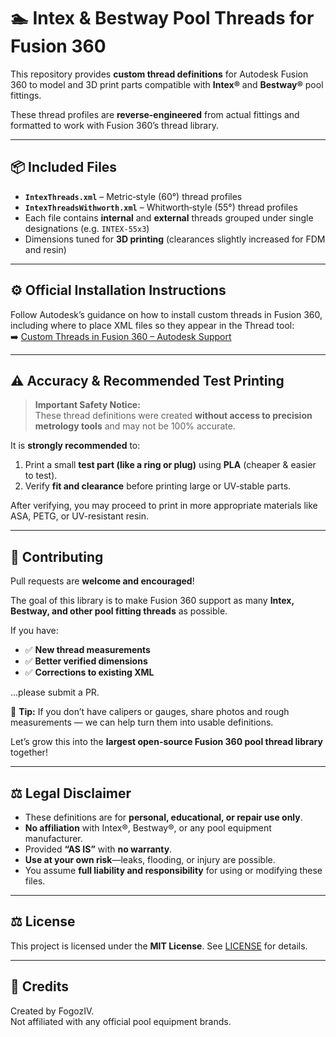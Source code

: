 # 🏊 Intex & Bestway Pool Threads for Fusion 360

This repository provides **custom thread definitions** for Autodesk Fusion 360 to model and 3D print parts compatible with **Intex®** and **Bestway®** pool fittings.

These thread profiles are **reverse-engineered** from actual fittings and formatted to work with Fusion 360’s thread library.

---

## 📦 Included Files

- **`IntexThreads.xml`** – Metric‑style (60°) thread profiles  
- **`IntexThreadsWithworth.xml`** – Whitworth‑style (55°) thread profiles  
- Each file contains **internal** and **external** threads grouped under single designations (e.g. `INTEX‑55x3`)  
- Dimensions tuned for **3D printing** (clearances slightly increased for FDM and resin)

---

## ⚙️ Official Installation Instructions

Follow Autodesk’s guidance on how to install custom threads in Fusion 360, including where to place XML files so they appear in the Thread tool:  
➡️ [Custom Threads in Fusion 360 – Autodesk Support](https://www.autodesk.com/support/technical/article/caas/sfdcarticles/sfdcarticles/Custom-Threads-in-Fusion-360.html)

---

## ⚠️ Accuracy & Recommended Test Printing

> **Important Safety Notice:**  
These thread definitions were created **without access to precision metrology tools** and may not be 100% accurate.

It is **strongly recommended** to:
1. Print a small **test part (like a ring or plug)** using **PLA** (cheaper & easier to test).
2. Verify **fit and clearance** before printing large or UV‑stable parts.

After verifying, you may proceed to print in more appropriate materials like ASA, PETG, or UV-resistant resin.

---
## 🤝 Contributing

Pull requests are **welcome and encouraged**!  

The goal of this library is to make Fusion 360 support as many **Intex, Bestway, and other pool fitting threads** as possible.  

If you have:
- ✅ **New thread measurements**
- ✅ **Better verified dimensions**
- ✅ **Corrections to existing XML**

…please submit a PR.  

📏 **Tip:** If you don’t have calipers or gauges, share photos and rough measurements — we can help turn them into usable definitions.

Let’s grow this into the **largest open-source Fusion 360 pool thread library** together!


---

## ⚖️ Legal Disclaimer

- These definitions are for **personal, educational, or repair use only**.  
- **No affiliation** with Intex®, Bestway®, or any pool equipment manufacturer.  
- Provided **“AS IS”** with **no warranty**.  
- **Use at your own risk**—leaks, flooding, or injury are possible.  
- You assume **full liability and responsibility** for using or modifying these files.

---

## ⚖️ License

This project is licensed under the **MIT License**. See [LICENSE](LICENSE) for details.

---

## 🙌 Credits

Created by FogozIV.  
Not affiliated with any official pool equipment brands.
